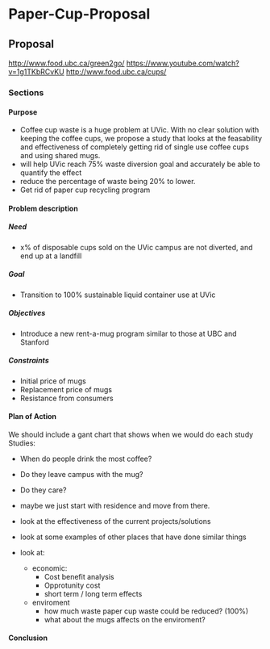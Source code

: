 # Paper-Cup-Proposal

## Proposal

http://www.food.ubc.ca/green2go/
https://www.youtube.com/watch?v=1g1TKbRCvKU
http://www.food.ubc.ca/cups/

### Sections

#### Purpose

* Coffee cup waste is a huge problem at UVic. With no clear solution with keeping the coffee cups, we propose a study that looks at the feasability and effectiveness of completely getting rid of single use coffee cups and using shared mugs.
* will help UVic reach 75% waste diversion goal and accurately be able to quantify the effect
* reduce the percentage of waste being 20% to lower.
* Get rid of paper cup recycling program

#### Problem description

##### Need

* x% of disposable cups sold on the UVic campus are not diverted, and end up at a landfill

##### Goal

* Transition to 100% sustainable liquid container use at UVic

##### Objectives

* Introduce a new rent-a-mug program similar to those at UBC and Stanford

##### Constraints

* Initial price of mugs
* Replacement price of mugs
* Resistance from consumers

#### Plan of Action

We should include a gant chart that shows when we would do each study
Studies:

* When do people drink the most coffee?
* Do they leave campus with the mug?
* Do they care?
* maybe we just start with residence and move from there.

* look at the effectiveness of the current projects/solutions
* look at some examples of other places that have done similar things
* look at:
  * economic:
    * Cost benefit analysis
    * Opprotunity cost
    * short term / long term effects
  * enviroment
    * how much waste paper cup waste could be reduced? (100%)
    * what about the mugs affects on the enviroment?

#### Conclusion
